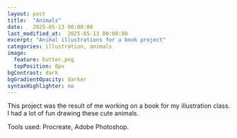 ```yaml
---
layout: post
title:  "Animals"
date:   2025-05-13 00:00:00
last_modified_at:  2025-05-13 00:00:00
excerpt: "Animal illustrations for a book project"
categories: illustration, animals
image:
  feature: butter.png
  topPosition: 0px
bgContrast: dark
bgGradientOpacity: darker
syntaxHighlighter: no
---
```


<div class="img img--halfContainer img--5xLeadin" style="background-image: url({{ site.baseurl_posts_img }}animals/ant2.png);"></div>
<div class="img img--halfContainer img--5xLeadin" style="background-image: url({{ site.baseurl_posts_img }}animals/bee2.png);"></div>
<div class="img img--halfContainer img--5xLeadin" style="background-image: url({{ site.baseurl_posts_img }}animals/butter.png);"></div>
<div class="img img--halfContainer img--5xLeadin" style="background-image: url({{ site.baseurl_posts_img }}animals/hond.png);"></div>
<div class="img img--fullContainer img--5xLeadin" style="background-image: url({{ site.baseurl_posts_img }}animals/lantarn.png);"></div>


This project was the result of me working on a book for my illustration class. I had a lot of fun drawing these cute animals.

Tools used: Procreate, Adobe Photoshop.